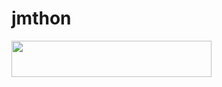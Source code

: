 # jmthon

<p align="left"><a href="https://heroku.com/deploy?template=https://github.com/baqerhub/roz"> <img src="https://img.shields.io/badge/Deploy%20To%20Heroku-purple?style=for-the-badge&logo=heroku" width="320" height="58.45"/></a></p>
